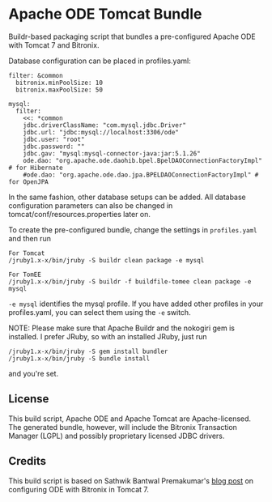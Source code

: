 Apache ODE Tomcat Bundle
========================

Buildr-based packaging script that bundles a pre-configured Apache ODE with Tomcat 7 and Bitronix.

Database configuration can be placed in profiles.yaml:

	filter: &common
	  bitronix.minPoolSize: 10
	  bitronix.maxPoolSize: 50

	mysql:
	  filter:
	    <<: *common
	    jdbc.driverClassName: "com.mysql.jdbc.Driver"
	    jdbc.url: "jdbc:mysql://localhost:3306/ode"
	    jdbc.user: "root"
	    jdbc.password: ""
	    jdbc.gav: "mysql:mysql-connector-java:jar:5.1.26"
	    ode.dao: "org.apache.ode.daohib.bpel.BpelDAOConnectionFactoryImpl" # for Hibernate
	    #ode.dao: "org.apache.ode.dao.jpa.BPELDAOConnectionFactoryImpl" # for OpenJPA

In the same fashion, other database setups can be added. All database configuration parameters can also
be changed in tomcat/conf/resources.properties later on.

To create the pre-configured bundle, change the settings in `profiles.yaml` and then run
    
	For Tomcat
    /jruby1.x-x/bin/jruby -S buildr clean package -e mysql
	
	For TomEE
    /jruby1.x-x/bin/jruby -S buildr -f buildfile-tomee clean package -e mysql

`-e mysql` identifies the mysql profile. If you have added other profiles in your profiles.yaml, you can select them using the `-e` switch.

NOTE: Please make sure that Apache Buildr and the nokogiri gem is installed. I prefer JRuby, so with an installed JRuby, just run

    /jruby1.x-x/bin/jruby -S gem install bundler
    /jruby1.x-x/bin/jruby -S bundle install

and you're set.

## License
This build script, Apache ODE and Apache Tomcat are Apache-licensed. The generated bundle, however, will include the Bitronix Transaction Manager (LGPL) and possibly proprietary licensed JDBC drivers.

## Credits
This build script is based on Sathwik Bantwal Premakumar's [blog post](http://sathwikbp.blogspot.de/2013/09/apache-ode-on-tomcat-7-with-bitronix.html) on configuring ODE with Bitronix in Tomcat 7.
